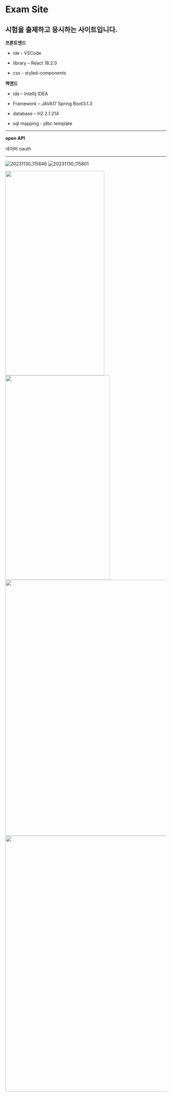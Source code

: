# Exam Site

시험을 출제하고 응시하는 사이트입니다.
-----

**프론트엔드**

- ide - VSCode

- library – React 18.2.0

- css - styled-components

**백엔드**

- ide – Intellij IDEA

- Framework – JAVA17 Spring Boot3.1.3

- database – H2 2.1.214

- sql mapping - jdbc template

----
**open API**

네이버 oauth

-----

![20231130_115846](https://github.com/mystelee0/examSite/assets/99077666/9f09a1c0-4399-4b6d-8b25-4ceeccfdca80)
![20231130_115801](https://github.com/mystelee0/examSite/assets/99077666/28475d29-fb10-4681-8336-9632c67bff55)

<img src="https://github.com/mystelee0/examSite/assets/99077666/be0c7fdc-d4c2-479f-850a-5701b92f974e" width="309" height="639">
<img src="https://github.com/mystelee0/examSite/assets/99077666/f1fe6ed2-7dd0-44ec-ba7a-58a55cc17af4" width="327" height="639">
<img src="https://github.com/mystelee0/examSite/assets/99077666/55f4fd22-50fa-4476-a8b3-f50c9cf604b8" width="800" >
<img src="https://github.com/mystelee0/examSite/assets/99077666/c07f1a03-f814-4b30-9e96-1aed15c59b0b" width="800" >




